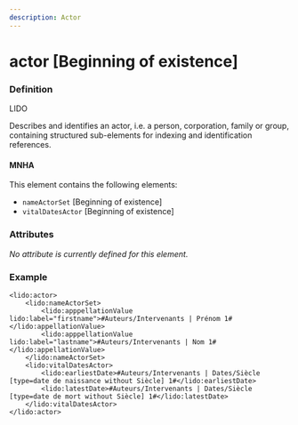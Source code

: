 ```yaml
---
description: Actor
---
```


# actor \[Beginning of existence\]

### Definition

LIDO

Describes and identifies an actor, i.e. a person, corporation, family or group, containing structured sub-elements for indexing and identification references.

#### MNHA

This element contains the following elements:

* `nameActorSet` \[Beginning of existence\]
* `vitalDatesActor` \[Beginning of existence\]

### Attributes

_No attribute is currently defined for this element._

### Example

```markup
<lido:actor>
    <lido:nameActorSet>
        <lido:apppellationValue lido:label="firstname">#Auteurs/Intervenants | Prénom 1#</lido:appellationValue>
        <lido:apppellationValue lido:label="lastname">#Auteurs/Intervenants | Nom 1#</lido:appellationValue>
    </lido:nameActorSet>
    <lido:vitalDatesActor>
        <lido:earliestDate>#Auteurs/Intervenants | Dates/Siècle [type=date de naissance without Siècle] 1#</lido:earliestDate>
        <lido:latestDate>#Auteurs/Intervenants | Dates/Siècle [type=date de mort without Siècle] 1#</lido:latestDate>
    </lido:vitalDatesActor>
</lido:actor>
```

